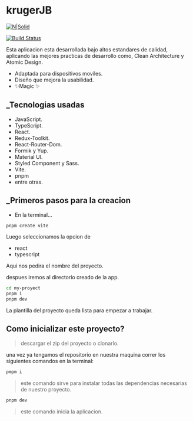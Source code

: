 # krugerJB

[![N|Solid](https://cldup.com/dTxpPi9lDf.thumb.png)](https://nodesource.com/products/nsolid)

[![Build Status](https://travis-ci.org/joemccann/dillinger.svg?branch=master)](https://travis-ci.org/joemccann/dillinger)

Esta aplicacion esta desarrollada bajo altos estandares de calidad,
aplicando las mejores practicas de desarrollo como, 
Clean Architecture y Atomic Design.

- Adaptada para dispositivos moviles.
- Diseño que mejora la usabilidad.
- ✨Magic ✨


## _Tecnologias usadas

- JavaScript.
- TypeScript.
- React.
- Redux-Toolkit.
- React-Router-Dom.
- Formik y Yup.
- Material UI.
- Styled Component y Sass.
- Vite. 
- pnpm
- entre otras.

## _Primeros pasos para la creacion

- En la terminal...

```sh
pnpm create vite
```

Luego seleccionamos la opcion de 

- react
- typescript

Aqui nos pedira el nombre del proyecto.

despues iremos al directorio creado de la app.


```sh
cd my-proyect
pnpm i
pnpm dev
```

La plantilla del proyecto queda lista para empezar a trabajar.

## Como inicializar este proyecto?

> descargar el zip del proyecto o clonarlo.

una vez ya tengamos el repositorio en nuestra maquina correr los siguientes comandos en la terminal:

```sh
pmpm i 
```
> este comando sirve para instalar todas las dependencias necesarias de nuestro proyecto.

```sh
pnpm dev
``` 
> este comando inicia la aplicacion.











